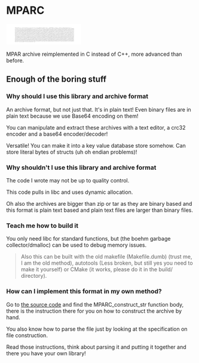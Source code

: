 # MPARC

![Logo is the MPARC archive behind an #ffffff background lmao](./img/logo.png)

MPAR archive reimplemented in C instead of C++, more advanced than before.



## Enough of the boring stuff


### Why should I use this library and archive format

An archive format, but not just that. It's in plain text! Even binary files are in plain text because we use Base64 encoding on them!

You can manipulate and extract these archives with a text editor, a crc32 encoder and a base64 encoder/decoder!

Versatile! You can make it into a key value database store somehow. Can store literal bytes of structs (uh oh endian problems)!


### Why shouldn't I use this library and archive format

The code I wrote may not be up to quality control.

This code pulls in libc and uses dynamic allocation.

Oh also the archives are bigger than zip or tar as they are binary based and this format is plain text based and plain text files are larger than binary files.


### Teach me how to build it

You only need libc for standard functions, but (the boehm garbage collector/dmalloc) can be used to debug memory issues.

> Also this can be built with the old makefile (Makefile.dumb) (trust me, I am the old method), autotools (Less broken, but still yes you need to make it yourself) or CMake (it works, please do it in the build/ directory).


### How can I implement this format in my own method?

Go to [the source code](./mparc.c) and find the MPARC_construct_str function body, there is the instruction there for you on how to construct the archive by hand.

You also know how to parse the file just by looking at the specification on file construction.

Read those instructions, think about parsing it and putting it together and there you have your own library!
